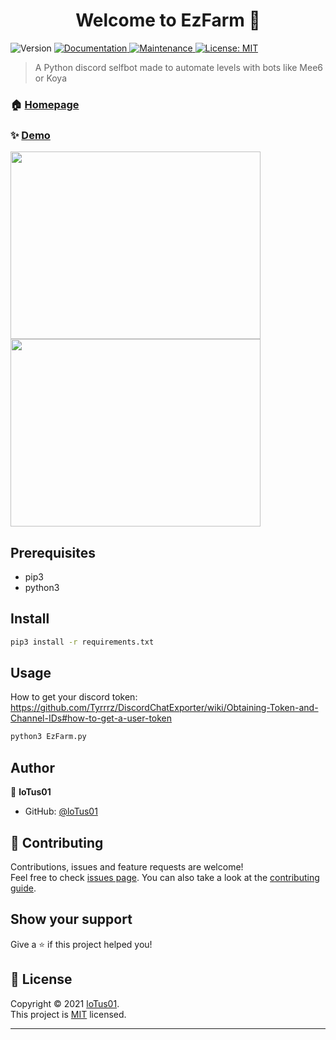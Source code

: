 <h1 align="center">Welcome to EzFarm 👋</h1>
<p>
  <img alt="Version" src="https://img.shields.io/badge/version-1.1-blue.svg?cacheSeconds=2592000" />
  <a href="https://github.com/kefranabg/readme-md-generator#readme" target="_blank">
    <img alt="Documentation" src="https://img.shields.io/badge/documentation-yes-brightgreen.svg" />
  </a>
  <a href="https://github.com/kefranabg/readme-md-generator/graphs/commit-activity" target="_blank">
    <img alt="Maintenance" src="https://img.shields.io/badge/Maintained%3F-yes-green.svg" />
  </a>
  <a href="https://github.com/kefranabg/readme-md-generator/blob/master/LICENSE" target="_blank">
    <img alt="License: MIT" src="https://img.shields.io/github/license/loTus01/EzFarm" />
  </a>
</p>

> A Python discord selfbot made to automate levels with bots like Mee6 or Koya

### 🏠 [Homepage](https://github.com/loTus04/EZ-farm_Selfbot/blob/main/README.md)

### ✨ [Demo](https://github.com/loTus04/EZ-farm_Selfbot/blob/main/img/Ezfarm1PNG.PNG?raw=true)
<img src="https://github.com/loTus04/EZ-farm_Selfbot/blob/main/img/Ezfarm1PNG.PNG?" width="400" height="300"/>
<img src="https://github.com/loTus04/EZ-farm_Selfbot/blob/main/img/ezFarm2.PNG?" width="400" height="300"/>

## Prerequisites

- pip3
- python3

## Install

```sh
pip3 install -r requirements.txt
```

## Usage
How to get your discord token: https://github.com/Tyrrrz/DiscordChatExporter/wiki/Obtaining-Token-and-Channel-IDs#how-to-get-a-user-token
```sh
python3 EzFarm.py
```

## Author

👤 **loTus01**

* GitHub: [@loTus01](https://github.com/loTus04)

## 🤝 Contributing

Contributions, issues and feature requests are welcome!<br />Feel free to check [issues page](https://github.com/kefranabg/readme-md-generator/issues). You can also take a look at the [contributing guide](https://github.com/kefranabg/readme-md-generator/blob/master/CONTRIBUTING.md).

## Show your support

Give a ⭐️ if this project helped you!

## 📝 License

Copyright © 2021 [loTus01](https://github.com/loTus01).<br />
This project is [MIT](https://github.com/kefranabg/readme-md-generator/blob/master/LICENSE) licensed.

***
